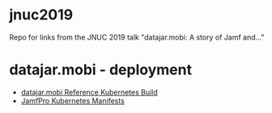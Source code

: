 # jnuc2019
Repo for links from the JNUC 2019 talk "datajar.mobi: A story of Jamf and…"

# datajar.mobi - deployment

- [datajar.mobi Reference Kubernetes Build](https://github.com/dataJAR/datajar.mobi-Reference-Kubernetes-Build)
- [JamfPro Kubernetes Manifests](https://github.com/jamf/kubernetesManifests)
